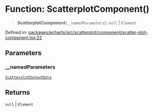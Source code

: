 # Function: ScatterplotComponent()

> **ScatterplotComponent**(`__namedParameters`): `null` \| `Element`

Defined in: [packages/echarts/src/scatterplot/component/scatter-plot-component.tsx:22](https://github.com/GeoDaCenter/openassistant/blob/0c688d870b87d67f5ae44bc9413af48292a3320a/packages/echarts/src/scatterplot/component/scatter-plot-component.tsx#L22)

## Parameters

### \_\_namedParameters

[`ScatterplotOutputData`](../type-aliases/ScatterplotOutputData.md)

## Returns

`null` \| `Element`
